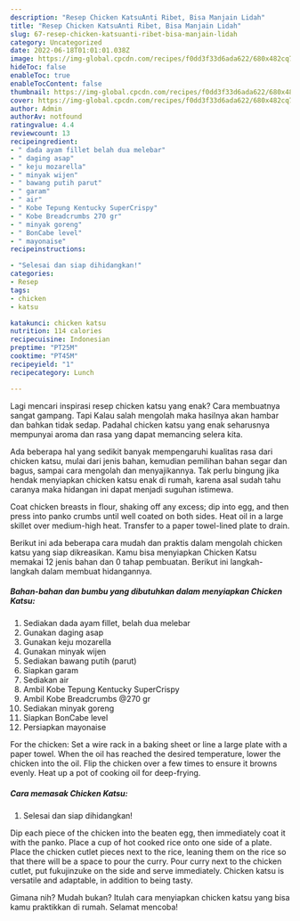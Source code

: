 ```yaml
---
description: "Resep Chicken KatsuAnti Ribet, Bisa Manjain Lidah"
title: "Resep Chicken KatsuAnti Ribet, Bisa Manjain Lidah"
slug: 67-resep-chicken-katsuanti-ribet-bisa-manjain-lidah
category: Uncategorized
date: 2022-06-18T01:01:01.038Z
image: https://img-global.cpcdn.com/recipes/f0dd3f33d6ada622/680x482cq70/chicken-katsu-foto-resep-utama.jpg
hideToc: false
enableToc: true
enableTocContent: false
thumbnail: https://img-global.cpcdn.com/recipes/f0dd3f33d6ada622/680x482cq70/chicken-katsu-foto-resep-utama.jpg
cover: https://img-global.cpcdn.com/recipes/f0dd3f33d6ada622/680x482cq70/chicken-katsu-foto-resep-utama.jpg
author: Admin
authorAv: notfound
ratingvalue: 4.4
reviewcount: 13
recipeingredient:
- " dada ayam fillet belah dua melebar"
- " daging asap"
- " keju mozarella"
- " minyak wijen"
- " bawang putih parut"
- " garam"
- " air"
- " Kobe Tepung Kentucky SuperCrispy"
- " Kobe Breadcrumbs 270 gr"
- " minyak goreng"
- " BonCabe level"
- " mayonaise"
recipeinstructions:

- "Selesai dan siap dihidangkan!"
categories:
- Resep
tags:
- chicken
- katsu

katakunci: chicken katsu 
nutrition: 114 calories
recipecuisine: Indonesian
preptime: "PT25M"
cooktime: "PT45M"
recipeyield: "1"
recipecategory: Lunch

---
```



Lagi mencari inspirasi resep chicken katsu yang enak? Cara membuatnya sangat gampang. Tapi Kalau salah mengolah maka hasilnya akan hambar dan bahkan tidak sedap. Padahal chicken katsu yang enak seharusnya mempunyai aroma dan rasa yang dapat memancing selera kita.


Ada beberapa hal yang sedikit banyak mempengaruhi kualitas rasa dari chicken katsu, mulai dari jenis bahan, kemudian pemilihan bahan segar dan bagus, sampai cara mengolah dan menyajikannya. Tak perlu bingung jika hendak menyiapkan chicken katsu enak di rumah, karena asal sudah tahu caranya maka hidangan ini dapat menjadi suguhan istimewa.

Coat chicken breasts in flour, shaking off any excess; dip into egg, and then press into panko crumbs until well coated on both sides. Heat oil in a large skillet over medium-high heat. Transfer to a paper towel-lined plate to drain.


Berikut ini ada beberapa cara mudah dan praktis dalam mengolah chicken katsu yang siap dikreasikan. Kamu bisa menyiapkan Chicken Katsu memakai 12 jenis bahan dan 0 tahap pembuatan. Berikut ini langkah-langkah dalam membuat hidangannya.

<!--inarticleads1-->

##### Bahan-bahan dan bumbu yang dibutuhkan dalam menyiapkan Chicken Katsu:

1. Sediakan  dada ayam fillet, belah dua melebar
1. Gunakan  daging asap
1. Gunakan  keju mozarella
1. Gunakan  minyak wijen
1. Sediakan  bawang putih (parut)
1. Siapkan  garam
1. Sediakan  air
1. Ambil  Kobe Tepung Kentucky SuperCrispy
1. Ambil  Kobe Breadcrumbs @270 gr
1. Sediakan  minyak goreng
1. Siapkan  BonCabe level
1. Persiapkan  mayonaise


For the chicken: Set a wire rack in a baking sheet or line a large plate with a paper towel. When the oil has reached the desired temperature, lower the chicken into the oil. Flip the chicken over a few times to ensure it browns evenly. Heat up a pot of cooking oil for deep-frying. 

<!--inarticleads2-->

##### Cara memasak Chicken Katsu:


1. Selesai dan siap dihidangkan!

Dip each piece of the chicken into the beaten egg, then immediately coat it with the panko. Place a cup of hot cooked rice onto one side of a plate. Place the chicken cutlet pieces next to the rice, leaning them on the rice so that there will be a space to pour the curry. Pour curry next to the chicken cutlet, put fukujinzuke on the side and serve immediately. Chicken katsu is versatile and adaptable, in addition to being tasty. 

Gimana nih? Mudah bukan? Itulah cara menyiapkan chicken katsu yang bisa kamu praktikkan di rumah. Selamat mencoba!
